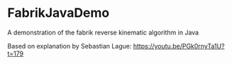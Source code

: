 # FabrikJavaDemo
A demonstration of the fabrik reverse kinematic algorithm in Java

Based on explanation by Sebastian Lague: https://youtu.be/PGk0rnyTa1U?t=179
